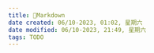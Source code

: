 ```yaml
---
title: 🧐Markdown
date created: 06/10-2023, 01:02, 星期六
date modified: 06/10-2023, 21:49, 星期六
tags: TODO
---
```

